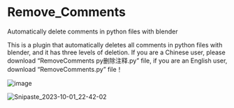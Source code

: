 # Remove_Comments
Automatically delete comments in python files with blender

This is a plugin that automatically deletes all comments in python files with blender, and it has three levels of deletion.
If you are a Chinese user, please download “RemoveComments py删除注释.py” file, if you are an English user, download “RemoveComments.py” file！



![image](https://github.com/chenpaner/Remove_Comments/assets/107256886/aa8416f9-aef7-43fc-82ca-12edcf721714)

![Snipaste_2023-10-01_22-42-02](https://github.com/chenpaner/Remove_Comments/assets/107256886/8d496100-4094-4998-9f2a-2e7a39157247)


